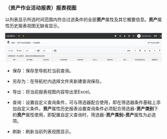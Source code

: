 ### （资产作业活动报表）报表视图
以列表显示所选时间范围内符合过滤条件的全部**资产**属性及其它概要信息。**资产**属性历史报表视图无缺省显示。

![](./images/报表视图.png)

* 保存：保存至导航栏当前查询。

* 另存为：在导航栏内选择文件夹新建查询保存。

* 导出：将当前报表视图内容导出至Excel。

* 查询：设置自定义查询条件，可与筛选器配合使用，即在筛选器条件基础上添加自定义条件。**资产**属性历史报表设置查询条件必须配合筛选器-**资产类别**下的**资产**属性使用，即配置自定义查询时，筛选器-**资产类别-资产**属性为必选项。

* 刷新：刷新当前列表视图显示。